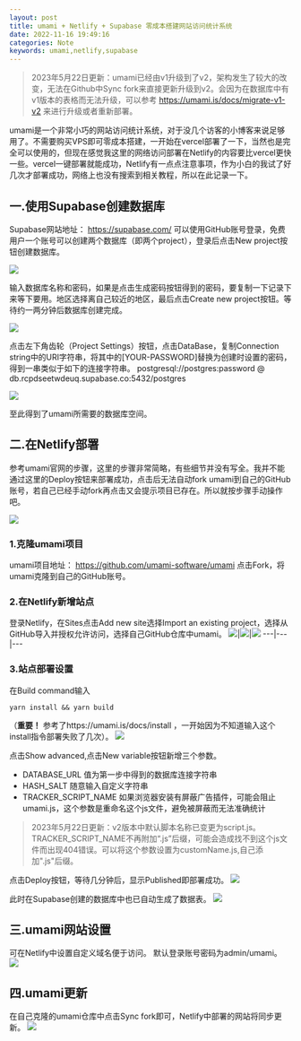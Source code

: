 ```yaml
---
layout: post
title: umami + Netlify + Supabase 零成本搭建网站访问统计系统
date: 2022-11-16 19:49:16
categories: Note
keywords: umami,netlify,supabase
---
```

> 2023年5月22日更新：umami已经由v1升级到了v2，架构发生了较大的改变，无法在Github中Sync fork来直接更新升级到v2。会因为在数据库中有v1版本的表格而无法升级，可以参考 https://umami.is/docs/migrate-v1-v2 来进行升级或者重新部署。

umami是一个非常小巧的网站访问统计系统，对于没几个访客的小博客来说足够用了。不需要购买VPS即可零成本搭建，一开始在vercel部署了一下，当然也是完全可以使用的，但现在感觉我这里的网络访问部署在Netlify的内容要比vercel更快一些。vercel一键部署就能成功，Netlify有一点点注意事项，作为小白的我试了好几次才部署成功，网络上也没有搜索到相关教程，所以在此记录一下。

## 一.使用Supabase创建数据库
Supabase网站地址： https://supabase.com/
可以使用GitHub账号登录，免费用户一个账号可以创建两个数据库（即两个project），登录后点击New project按钮创建数据库。

![](https://ucarecdn.com/f4ebc8d2-2bdd-4b24-8573-fd6f73fb01d9/2001.webp)

输入数据库名称和密码，如果是点击生成密码按钮得到的密码，要复制一下记录下来等下要用。地区选择离自己较近的地区，最后点击Create new project按钮。等待约一两分钟后数据库创建完成。

![](https://ucarecdn.com/caca6c41-0cfc-49e0-9ee9-26737fcacd9a/2002.webp)

点击左下角齿轮（Project Settings）按钮，点击DataBase，复制Connection string中的URI字符串，将其中的[YOUR-PASSWORD]替换为创建时设置的密码，得到一串类似于如下的连接字符串。
postgresql://postgres:password @ db.rcpdseetwdeuq.supabase.co:5432/postgres

![](https://ucarecdn.com/15a5acd1-3579-4133-86fd-529ee98cabda/2003.webp)

至此得到了umami所需要的数据库空间。

## 二.在Netlify部署
参考umami官网的步骤，这里的步骤非常简略，有些细节并没有写全。我并不能通过这里的Deploy按钮来部署成功，点击后无法自动fork umami到自己的GitHub账号，若自己已经手动fork再点击又会提示项目已存在。所以就按步骤手动操作吧。

![](https://ucarecdn.com/82fc6b84-8545-4a5f-b2ca-0f257261b076/2004.webp)

### 1.克隆umami项目
umami项目地址： https://github.com/umami-software/umami
点击Fork，将umami克隆到自己的GitHub账号。

### 2.在Netlify新增站点
登录Netlify，在Sites点击Add new site选择Import an existing project，选择从GitHub导入并授权允许访问，选择自己GitHub仓库中umami。
![](https://ucarecdn.com/76509569-6f57-46ed-b014-c56d711e34b9/2005.webp)|![](https://ucarecdn.com/2de1c6cb-becc-404e-844a-93531ac38e97/2006.webp)|![](https://ucarecdn.com/ed12504b-b54c-44c2-8476-6dd972e4e9f2/2007.webp)
---|---|---

### 3.站点部署设置
在Build command输入
```
yarn install && yarn build
```
（**重要！** 参考了https://umami.is/docs/install ，一开始因为不知道输入这个install指令部署失败了几次）。
![](https://ucarecdn.com/1af6b857-e1e4-46b9-8d0d-5167f75033a8/2008.webp)

点击Show advanced,点击New variable按钮新增三个参数。
- DATABASE_URL	值为第一步中得到的数据库连接字符串
- HASH_SALT		随意输入自定义字符串
- TRACKER_SCRIPT_NAME		如果浏览器安装有屏蔽广告插件，可能会阻止umami.js，这个参数是重命名这个js文件，避免被屏蔽而无法准确统计
> 2023年5月22日更新：v2版本中默认脚本名称已变更为script.js。TRACKER_SCRIPT_NAME不再附加“.js”后缀，可能会造成找不到这个js文件而出现404错误。可以将这个参数设置为customName.js,自己添加".js"后缀。

点击Deploy按钮，等待几分钟后，显示Published即部署成功。
![](https://ucarecdn.com/c1caeddc-c682-4e85-8ede-62d03bf2d587/2009.webp)

此时在Supabase创建的数据库中也已自动生成了数据表。
![](https://ucarecdn.com/f5d219ca-531d-472e-98fa-943f41c1068a/2010.webp)

## 三.umami网站设置
可在Netlify中设置自定义域名便于访问。
默认登录账号密码为admin/umami。
![](https://ucarecdn.com/e000eb20-a858-471a-ba6e-e3d2b71f9334/2011.webp)

## 四.umami更新
在自己克隆的umami仓库中点击Sync fork即可，Netlify中部署的网站将同步更新。
![](https://ucarecdn.com/ec4a2256-88a1-4217-95fe-d4a951d30563/2013.webp)